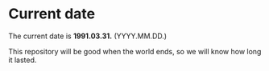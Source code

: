 # Current date

The current date is **1991.03.31.** (YYYY.MM.DD.)

This repository will be good when the world ends, so we will know how long it lasted.